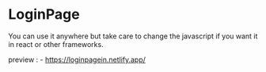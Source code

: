 # LoginPage

You can use it anywhere but take care to change the javascript if you want it in react or other frameworks.

preview : - https://loginpagein.netlify.app/
